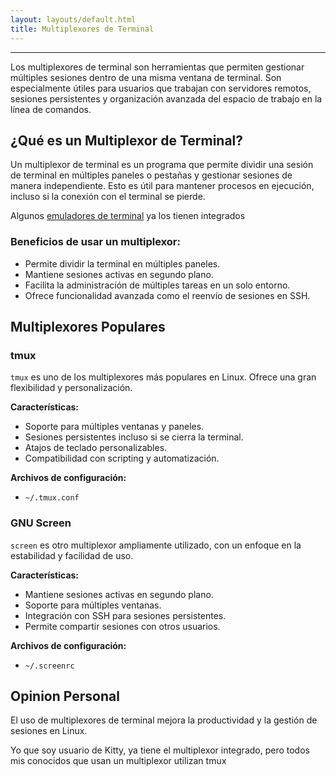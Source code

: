 ```yaml
---
layout: layouts/default.html
title: Multiplexores de Terminal
---
```


---

Los multiplexores de terminal son herramientas que permiten gestionar múltiples sesiones dentro de una misma ventana de terminal. Son especialmente útiles para usuarios que trabajan con servidores remotos, sesiones persistentes y organización avanzada del espacio de trabajo en la línea de comandos.

## ¿Qué es un Multiplexor de Terminal?

Un multiplexor de terminal es un programa que permite dividir una sesión de terminal en múltiples paneles o pestañas y gestionar sesiones de manera independiente. Esto es útil para mantener procesos en ejecución, incluso si la conexión con el terminal se pierde.

Algunos [emuladores de terminal](./emulador.md) ya los tienen integrados

### Beneficios de usar un multiplexor:

- Permite dividir la terminal en múltiples paneles.
- Mantiene sesiones activas en segundo plano.
- Facilita la administración de múltiples tareas en un solo entorno.
- Ofrece funcionalidad avanzada como el reenvío de sesiones en SSH.

## Multiplexores Populares

### tmux

`tmux` es uno de los multiplexores más populares en Linux. Ofrece una gran flexibilidad y personalización.

**Características:**

- Soporte para múltiples ventanas y paneles.
- Sesiones persistentes incluso si se cierra la terminal.
- Atajos de teclado personalizables.
- Compatibilidad con scripting y automatización.

**Archivos de configuración:**
- `~/.tmux.conf`

### GNU Screen

`screen` es otro multiplexor ampliamente utilizado, con un enfoque en la estabilidad y facilidad de uso.

**Características:**

- Mantiene sesiones activas en segundo plano.
- Soporte para múltiples ventanas.
- Integración con SSH para sesiones persistentes.
- Permite compartir sesiones con otros usuarios.

**Archivos de configuración:**
- `~/.screenrc`

## Opinion Personal

El uso de multiplexores de terminal mejora la productividad y la gestión de sesiones en Linux.

Yo que soy usuario de Kitty, ya tiene el multiplexor integrado, pero todos mis conocidos que usan un multiplexor utilizan tmux
